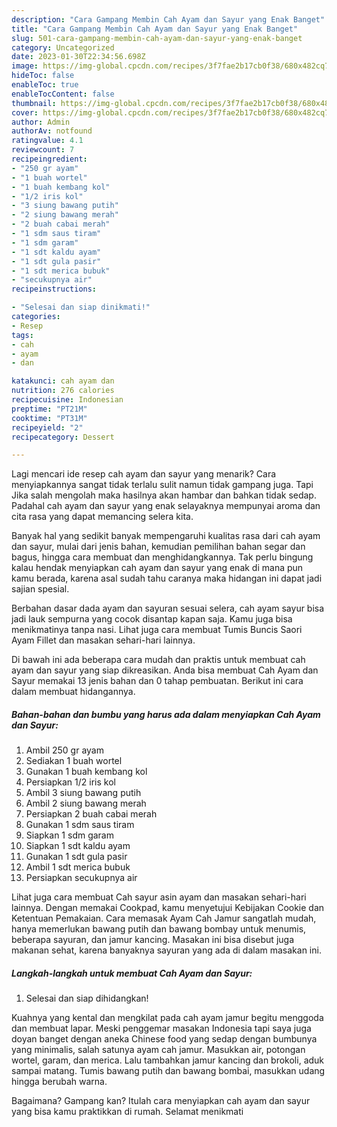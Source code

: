 ```yaml
---
description: "Cara Gampang Membin Cah Ayam dan Sayur yang Enak Banget"
title: "Cara Gampang Membin Cah Ayam dan Sayur yang Enak Banget"
slug: 501-cara-gampang-membin-cah-ayam-dan-sayur-yang-enak-banget
category: Uncategorized
date: 2023-01-30T22:34:56.698Z
image: https://img-global.cpcdn.com/recipes/3f7fae2b17cb0f38/680x482cq70/cah-ayam-dan-sayur-foto-resep-utama.jpg
hideToc: false
enableToc: true
enableTocContent: false
thumbnail: https://img-global.cpcdn.com/recipes/3f7fae2b17cb0f38/680x482cq70/cah-ayam-dan-sayur-foto-resep-utama.jpg
cover: https://img-global.cpcdn.com/recipes/3f7fae2b17cb0f38/680x482cq70/cah-ayam-dan-sayur-foto-resep-utama.jpg
author: Admin
authorAv: notfound
ratingvalue: 4.1
reviewcount: 7
recipeingredient:
- "250 gr ayam"
- "1 buah wortel"
- "1 buah kembang kol"
- "1/2 iris kol"
- "3 siung bawang putih"
- "2 siung bawang merah"
- "2 buah cabai merah"
- "1 sdm saus tiram"
- "1 sdm garam"
- "1 sdt kaldu ayam"
- "1 sdt gula pasir"
- "1 sdt merica bubuk"
- "secukupnya air"
recipeinstructions:

- "Selesai dan siap dinikmati!"
categories:
- Resep
tags:
- cah
- ayam
- dan

katakunci: cah ayam dan 
nutrition: 276 calories
recipecuisine: Indonesian
preptime: "PT21M"
cooktime: "PT31M"
recipeyield: "2"
recipecategory: Dessert

---
```



Lagi mencari ide resep cah ayam dan sayur yang menarik? Cara menyiapkannya sangat tidak terlalu sulit namun tidak gampang juga. Tapi Jika salah mengolah maka hasilnya akan hambar dan bahkan tidak sedap. Padahal cah ayam dan sayur yang enak selayaknya mempunyai aroma dan cita rasa yang dapat memancing selera kita.


Banyak hal yang sedikit banyak mempengaruhi kualitas rasa dari cah ayam dan sayur, mulai dari jenis bahan, kemudian pemilihan bahan segar dan bagus, hingga cara membuat dan menghidangkannya. Tak perlu bingung kalau hendak menyiapkan cah ayam dan sayur yang enak di mana pun kamu berada, karena asal sudah tahu caranya maka hidangan ini dapat jadi sajian spesial.

Berbahan dasar dada ayam dan sayuran sesuai selera, cah ayam sayur bisa jadi lauk sempurna yang cocok disantap kapan saja. Kamu juga bisa menikmatinya tanpa nasi. Lihat juga cara membuat Tumis Buncis Saori Ayam Fillet dan masakan sehari-hari lainnya.


Di bawah ini ada beberapa cara mudah dan praktis untuk membuat cah ayam dan sayur yang siap dikreasikan. Anda bisa membuat Cah Ayam dan Sayur memakai 13 jenis bahan dan 0 tahap pembuatan. Berikut ini cara dalam membuat hidangannya.

<!--inarticleads1-->

##### Bahan-bahan dan bumbu yang harus ada dalam menyiapkan Cah Ayam dan Sayur:

1. Ambil 250 gr ayam
1. Sediakan 1 buah wortel
1. Gunakan 1 buah kembang kol
1. Persiapkan 1/2 iris kol
1. Ambil 3 siung bawang putih
1. Ambil 2 siung bawang merah
1. Persiapkan 2 buah cabai merah
1. Gunakan 1 sdm saus tiram
1. Siapkan 1 sdm garam
1. Siapkan 1 sdt kaldu ayam
1. Gunakan 1 sdt gula pasir
1. Ambil 1 sdt merica bubuk
1. Persiapkan secukupnya air


Lihat juga cara membuat Cah sayur asin ayam dan masakan sehari-hari lainnya. Dengan memakai Cookpad, kamu menyetujui Kebijakan Cookie dan Ketentuan Pemakaian. Cara memasak Ayam Cah Jamur sangatlah mudah, hanya memerlukan bawang putih dan bawang bombay untuk menumis, beberapa sayuran, dan jamur kancing. Masakan ini bisa disebut juga makanan sehat, karena banyaknya sayuran yang ada di dalam masakan ini. 

<!--inarticleads2-->

##### Langkah-langkah untuk membuat Cah Ayam dan Sayur:


1. Selesai dan siap dihidangkan!

Kuahnya yang kental dan mengkilat pada cah ayam jamur begitu menggoda dan membuat lapar. Meski penggemar masakan Indonesia tapi saya juga doyan banget dengan aneka Chinese food yang sedap dengan bumbunya yang minimalis, salah satunya ayam cah jamur. Masukkan air, potongan wortel, garam, dan merica. Lalu tambahkan jamur kancing dan brokoli, aduk sampai matang. Tumis bawang putih dan bawang bombai, masukkan udang hingga berubah warna. 

Bagaimana? Gampang kan? Itulah cara menyiapkan cah ayam dan sayur yang bisa kamu praktikkan di rumah. Selamat menikmati
